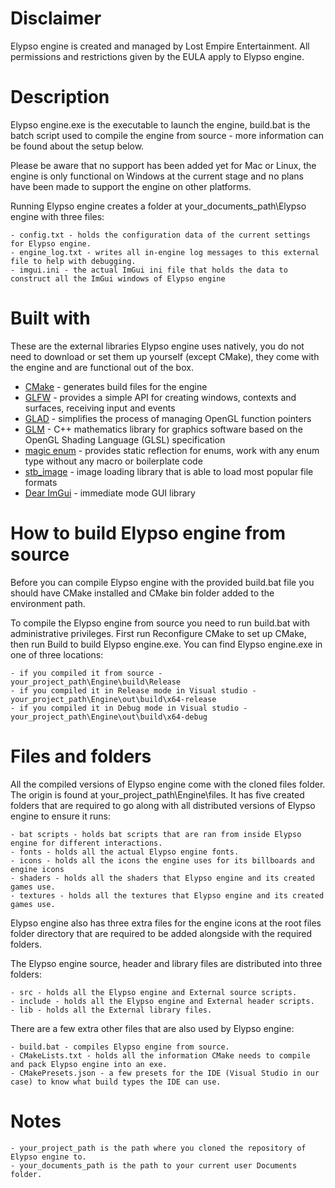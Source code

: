 # Disclaimer

Elypso engine is created and managed by Lost Empire Entertainment. All permissions and restrictions given by the EULA apply to Elypso engine.

# Description

Elypso engine.exe is the executable to launch the engine, build.bat is the batch script used to compile the engine from source - more information can be found about the setup below.

Please be aware that no support has been added yet for Mac or Linux, the engine is only functional on Windows at the current stage and no plans have been made to support the engine on other platforms.
		
Running Elypso engine creates a folder at your_documents_path\Elypso engine with three files:
	
	- config.txt - holds the configuration data of the current settings for Elypso engine.
	- engine_log.txt - writes all in-engine log messages to this external file to help with debugging.
	- imgui.ini - the actual ImGui ini file that holds the data to construct all the ImGui windows of Elypso engine

# Built with

These are the external libraries Elypso engine uses natively, you do not need to download or set them up yourself (except CMake), they come with the engine and are functional out of the box.

* [CMake](https://cmake.org/) - generates build files for the engine
* [GLFW](https://www.glfw.org/) - provides a simple API for creating windows, contexts and surfaces, receiving input and events
* [GLAD](https://glad.dav1d.de/) - simplifies the process of managing OpenGL function pointers
* [GLM](https://github.com/g-truc/glm) - C++ mathematics library for graphics software based on the OpenGL Shading Language (GLSL) specification
* [magic enum](https://github.com/Neargye/magic_enum) - provides static reflection for enums, work with any enum type without any macro or boilerplate code
* [stb_image](https://github.com/nothings/stb/blob/master/stb_image.h) - image loading library that is able to load most popular file formats
* [Dear ImGui](https://github.com/ocornut/imgui) - immediate mode GUI library
  
# How to build Elypso engine from source

Before you can compile Elypso engine with the provided build.bat file you should have CMake installed and CMake bin folder added to the environment path.

To compile the Elypso engine from source you need to run build.bat with administrative privileges.
First run Reconfigure CMake to set up CMake, then run Build to build Elypso engine.exe.
You can find Elypso engine.exe in one of three locations:
		
	- if you compiled it from source - your_project_path\Engine\build\Release
	- if you compiled it in Release mode in Visual studio - your_project_path\Engine\out\build\x64-release
	- if you compiled it in Debug mode in Visual studio - your_project_path\Engine\out\build\x64-debug
		
# Files and folders
		
All the compiled versions of Elypso engine come with the cloned files folder.
The origin is found at your_project_path\Engine\files.
It has five created folders that are required to go along with all distributed versions of Elypso engine to ensure it runs:
	
	- bat scripts - holds bat scripts that are ran from inside Elypso engine for different interactions.
	- fonts - holds all the actual Elypso engine fonts.
	- icons - holds all the icons the engine uses for its billboards and engine icons
	- shaders - holds all the shaders that Elypso engine and its created games use.
	- textures - holds all the textures that Elypso engine and its created games use.
	
Elypso engine also has three extra files for the engine icons at the root files folder directory that are required to be added alongside with the required folders.
		
The Elypso engine source, header and library files are distributed into three folders:
	
	- src - holds all the Elypso engine and External source scripts.
	- include - holds all the Elypso engine and External header scripts.
	- lib - holds all the External library files.
	
There are a few extra other files that are also used by Elypso engine:
	
	- build.bat - compiles Elypso engine from source.
	- CMakeLists.txt - holds all the information CMake needs to compile and pack Elypso engine into an exe.
	- CMakePresets.json - a few presets for the IDE (Visual Studio in our case) to know what build types the IDE can use.
		
# Notes

	- your_project_path is the path where you cloned the repository of Elypso engine to.
	- your_documents_path is the path to your current user Documents folder.
